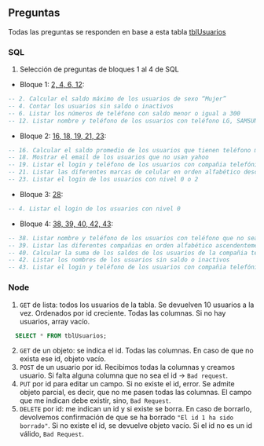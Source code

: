 ## Preguntas

Todas las preguntas se responden en base a esta tabla [tblUsuarios](./tblusuarios.sql)

### SQL
1. Selección de preguntas de bloques 1 al 4 de SQL

- Bloque 1: [2, 4, 6, 12](../SQL/1.bloque_1.sql):

```sql
-- 2. Calcular el saldo máximo de los usuarios de sexo “Mujer”
-- 4. Contar los usuarios sin saldo o inactivos
-- 6. Listar los números de teléfono con saldo menor o igual a 300
-- 12. Listar nombre y teléfono de los usuarios con teléfono LG, SAMSUNG o MOTOROLA
```

- Bloque 2: [16, 18, 19, 21, 23](../SQL/2.bloque_2.sql):

```sql
-- 16. Calcular el saldo promedio de los usuarios que tienen teléfono marca NOKIA
-- 18. Mostrar el email de los usuarios que no usan yahoo
-- 19. Listar el login y teléfono de los usuarios con compañia telefónica que no sea TELCEL o IUSACELL
-- 21. Listar las diferentes marcas de celular en orden alfabético descendentemente
-- 23. Listar el login de los usuarios con nivel 0 o 2
```

- Bloque 3: [28](../SQL/3.bloque_3.sql):

```sql
-- 4. Listar el login de los usuarios con nivel 0

```

- Bloque 4: [38, 39, 40, 42, 43](../SQL/4.bloque_4.sql):
```sql
-- 38. Listar nombre y teléfono de los usuarios con teléfono que no sea de la marca LG
-- 39. Listar las diferentes compañias en orden alfabético ascendentemente
-- 40. Calcular la suma de los saldos de los usuarios de la compañia telefónica UNEFON
-- 42. Listar los nombres de los usuarios sin saldo o inactivos
-- 43. Listar el login y teléfono de los usuarios con compañia telefónica IUSACELL o TELCEL
```

### Node
1. `GET` de lista: todos los usuarios de la tabla. Se devuelven 10 usuarios a la vez. Ordenados por id creciente. Todas las columnas. Si no hay usuarios, array vacío.
```sql
  SELECT * FROM tblUsuarios;
```
2. `GET` de un objeto: se indica el id. Todas las columnas. En caso de que no exista ese id, objeto vacío.
3. `POST` de un usuario por id. Recibimos todas la columnas y creamos usuario. Si falta alguna columna que no sea el id -> `Bad request`.
4. `PUT` por id para editar un campo. Si no existe el id, error. Se admite objeto parcial, es decir, que no me pasen todas las columnas. El campo que me indican debe existir, sino, `Bad Request`. 
5. `DELETE` por id: me indican un id y si existe se borra. En caso de borrarlo, devolvemos confirmación de que se ha borrado `"El id 1 ha sido borrado"`. Si no existe el id, se devuelve objeto vacío. Si el id no es un id válido, `Bad Request`.
